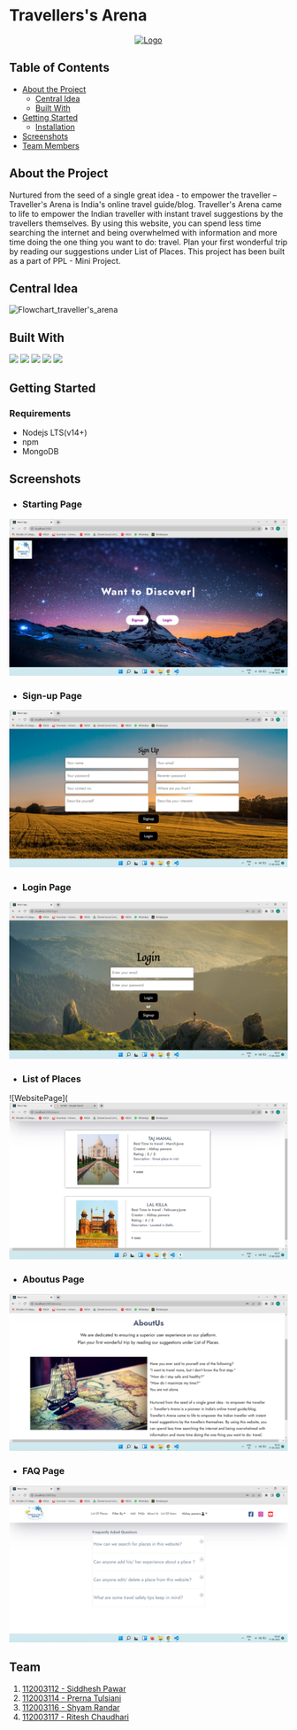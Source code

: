 # Travellers's Arena
<p align="center">
  <a href="https://github.com/pt3002/PPL-Project">
    <img src="https://github.com/pt3002/PPL-Project/blob/main/Travel_Final_Logo.png" alt="Logo" width="420" height="420">
  </a>
</p>
                                                                                                                
## Table of Contents

* [About the Project](#about-the-project)
  * [Central Idea](#central-idea)
  * [Built With](#built-with)
* [Getting Started](#getting-started)
  * [Installation](#installation)
* [Screenshots](#screenshots)
* [Team Members](#team)

## About the Project
Nurtured from the seed of a single great idea - to empower the traveller – Traveller's Arena is India's online travel guide/blog. Traveller's Arena came to life to empower the Indian traveller with instant travel suggestions by the travellers themselves. By using this website, you can spend less time searching the internet and being overwhelmed with information and more time doing the one thing you want to do: travel. Plan your first wonderful trip by reading our suggestions under List of Places. This project has been built as a part of PPL - Mini Project. 

## Central Idea
![Flowchart_traveller's_arena](https://user-images.githubusercontent.com/87142754/152667866-d77d1fb1-4fe7-4fad-a254-9bba897371a5.png)

## Built With
<p float = "left">
<img src="https://img.shields.io/badge/MongoDB-4EA94B?style=for-the-badge&logo=mongodb&logoColor=white"/>
<img src="https://img.shields.io/badge/Express.js-404D59?style=for-the-badge"/>
<img src="https://img.shields.io/badge/React-20232A?style=for-the-badge&logo=react&logoColor=61DAFB"/>
<img src="https://img.shields.io/badge/Node.js-43853D?style=for-the-badge&logo=node.js&logoColor=white"/>
<img src="https://img.shields.io/badge/Bootstrap-563D7C?style=for-the-badge&logo=bootstrap&logoColor=white"/>
</p>

## Getting Started

### Requirements
* Nodejs LTS(v14+)
* npm
* MongoDB

        
## Screenshots
  - ### Starting Page
![StartingPage](https://github.com/Siddhesh4501/Travel-Arena/blob/71ad32ac56656f6b44585a707025f64b1b4263e4/Screenshots/StartingPage.png)
  - ### Sign-up Page
![SignUpPage](https://github.com/Siddhesh4501/Travel-Arena/blob/71ad32ac56656f6b44585a707025f64b1b4263e4/Screenshots/SignUpPage.png)
  - ### Login Page
![LoginPage](https://github.com/Siddhesh4501/Travel-Arena/blob/71ad32ac56656f6b44585a707025f64b1b4263e4/Screenshots/LoginPage.png)
  - ### List of Places
![WebsitePage](![WebsitePage](https://github.com/Siddhesh4501/Travel-Arena/blob/71ad32ac56656f6b44585a707025f64b1b4263e4/Screenshots/List_of_Places.png)
  - ### Aboutus Page
![AboutUsPage](https://github.com/Siddhesh4501/Travel-Arena/blob/71ad32ac56656f6b44585a707025f64b1b4263e4/Screenshots/AboutUs.png)
  - ### FAQ Page
![FAQPage](https://github.com/Siddhesh4501/Travel-Arena/blob/71ad32ac56656f6b44585a707025f64b1b4263e4/Screenshots/FAQPage.png)

## Team 
1. [112003112 - Siddhesh Pawar](https://github.com/Siddhesh4501)
2. [112003114 - Prerna Tulsiani](https://github.com/pt3002)
3. [112003116 - Shyam Randar](https://github.com/ShyamR12)
4. [112003117 - Ritesh Chaudhari](https://github.com/Ritesh2408)

